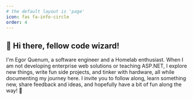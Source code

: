 ```yaml
---
# the default layout is 'page'
icon: fas fa-info-circle
order: 4
---
```


## 👋 Hi there, fellow code wizard!

I'm Egor Quenum, a software engineer and a Homelab enthusiast. When I am not developing enterprise web solutions or teaching ASP.NET, I explore new things, write fun side projects, and tinker with hardware, all while documenting my journey here. I invite you to follow along, learn something new, share feedback and ideas, and hopefully have a bit of fun along the way! 🚀
